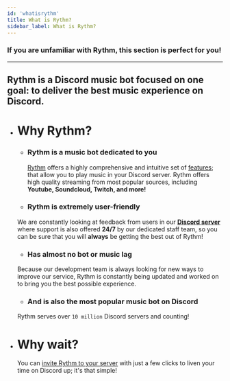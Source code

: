```yaml
---
id: 'whatisrythm'
title: What is Rythm?
sidebar_label: What is Rythm?
---
```

### If you are unfamiliar with Rythm, this section is perfect for you!
--- 
 ## Rythm is a Discord music bot focused on one goal: **to deliver the best music experience on Discord.**
   


 - # Why Rythm?
   - ### Rythm is a music bot dedicated to you
     [Rythm](https://rythmbot.co/) offers a highly comprehensive and intuitive set of [features](https://rythmbot.co/features); that allow you to play music in your Discord server. Rythm offers high quality streaming from most popular sources, including **Youtube, Soundcloud, Twitch, and more!**  
   - ### Rythm is extremely user-friendly
    We are constantly looking at feedback from users in our **[Discord server](https://rythmbot.co/support)** where support is also offered __**24/7**__ by our dedicated staff team, so you can be sure that you will **always** be getting the best out of Rythm!

   - ### Has almost no bot or music lag
    Because our development team is always looking for new ways to improve our service, Rythm is constantly being updated and worked on to bring you the best possible experience.

   - ### And is also the most popular music bot on Discord
    Rythm serves over `10 million` Discord servers and counting!
    
 - # Why wait?
   You can [invite Rythm to your server](https://rythmbot.co/invite) with just a few clicks to liven your time on Discord up; it's that simple! 